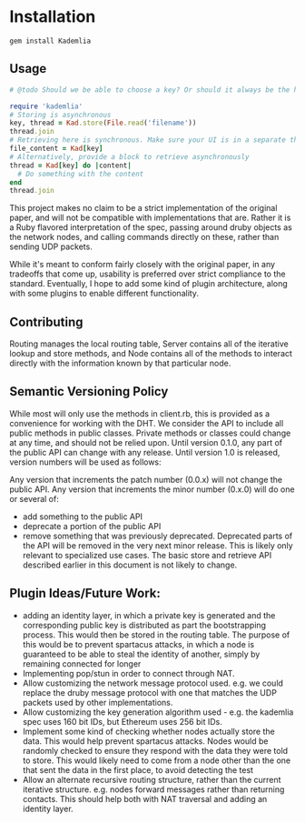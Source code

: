 # Installation
 `gem install Kademlia`

## Usage
```Ruby
# @todo Should we be able to choose a key? Or should it always be the hash

require 'kademlia'
# Storing is asynchronous
key, thread = Kad.store(File.read('filename'))
thread.join
# Retrieving here is synchronous. Make sure your UI is in a separate thread.
file_content = Kad[key]
# Alternatively, provide a block to retrieve asynchronously
thread = Kad[key] do |content|
  # Do something with the content
end
thread.join
```

This project makes no claim to be a strict implementation of the original paper,
and will not be compatible with implementations that are. Rather it is  a Ruby
flavored interpretation of the spec, passing around druby objects as the network
nodes, and calling commands directly on these, rather than sending UDP packets.


While it's meant to conform fairly closely with the original paper, in any
tradeoffs that come up, usability is preferred over strict compliance to the
standard. Eventually, I hope to add some kind of plugin architecture, along with
some plugins to enable different functionality.

## Contributing
Routing manages the local routing table, Server contains all of the iterative
lookup and store methods, and Node contains all of the methods to interact
directly with the information known by that particular node.

## Semantic Versioning Policy
While most will only use the methods in client.rb, this is provided as a
convenience for working with the DHT. We consider the API to include all
public methods in public classes. Private methods or classes could change at any
time, and should not be relied upon.
Until version 0.1.0, any part of the public API can change with any release.
Until version 1.0 is released, version numbers will be used as follows:

Any version that increments the patch number (0.0.x) will not change the public
API.
Any version that increments the minor number (0.x.0) will do one or several of:
 - add something to the public API
 - deprecate a portion of the public API
 - remove something that was previously deprecated.
Deprecated parts of the API will be removed in the very next minor release.
This is likely only relevant to specialized use cases. The basic store and retrieve
API described earlier in this document is not likely to change.

## Plugin Ideas/Future Work:
 - adding an identity layer, in which a private key is generated and the
corresponding public key is distributed as part the bootstrapping process. This
would then be stored in the routing table. The purpose of this would be to
prevent spartacus attacks, in which a node is guaranteed to be able to steal
the identity of another, simply by remaining connected for longer
 - Implementing pop/stun in order to connect through NAT.
 - Allow customizing the network message protocol used. e.g. we could
replace the druby message protocol with one that matches the UDP packets used by
other implementations.
 - Allow customizing the key generation algorithm used - e.g. the kademlia spec
uses 160 bit IDs, but Ethereum uses 256 bit IDs.
 - Implement some kind of checking whether nodes actually store the data. This
would help prevent spartacus attacks. Nodes would be randomly checked to ensure
they respond with the data they were told to store. This would likely need to
come from a node other than the one that sent the data in the first place, to
avoid detecting the test
 - Allow an alternate recursive routing structure, rather than the current
iterative structure. e.g. nodes forward messages rather than returning contacts.
This should help both with NAT traversal and adding an identity layer.
